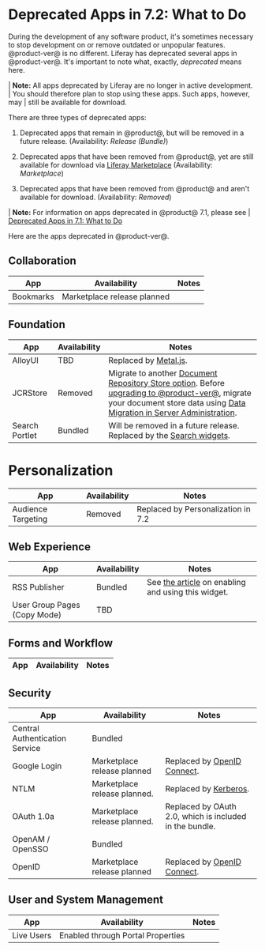 # Deprecated Apps in 7.2: What to Do 

During the development of any software product, it's sometimes necessary to stop
development on or remove outdated or unpopular features. @product-ver@ is no
different. Liferay has deprecated several apps in @product-ver@. It's important
to note what, exactly, *deprecated* means here. 

| **Note:** All apps deprecated by Liferay are no longer in active development.
| You should therefore plan to stop using these apps. Such apps, however, may
| still be available for download.

There are three types of deprecated apps: 

1.  Deprecated apps that remain in @product@, but will be removed in a future
    release. (Availability: *Release \(Bundle\)*)

2.  Deprecated apps that have been removed from @product@, yet are still 
    available for download via [Liferay
    Marketplace](https://web.liferay.com/marketplace) (Availability:
    *Marketplace*) 

3.  Deprecated apps that have been removed from @product@ and aren't available 
    for download. (Availability: *Removed*) 

| **Note:** For information on apps deprecated in @product@ 7.1, please see 
| [Deprecated Apps in 7.1: What to Do](/docs/7-1/deploy/-/knowledge_base/d/deprecated-apps-in-7-1-what-to-do)

Here are the apps deprecated in @product-ver@. 

## Collaboration

| App |  Availability |  Notes |
| --- | ------------- | ------ |
| Bookmarks | Marketplace release planned |  |

## Foundation

| App |  Availability |  Notes |
| --- | ------------- | ------ |
| AlloyUI | TBD | Replaced by [Metal.js](https://metaljs.com/). | 
| JCRStore | Removed | Migrate to another [Document Repository Store option](/docs/7-2/deploy/-/knowledge_base/d/document-repository-configuration). Before [upgrading to @product-ver@](/docs/7-2/deploy/-/knowledge_base/d/upgrading-to-product-ver), migrate your document store data using [Data Migration in Server Administration](/docs/7-2/user/-/knowledge_base/u/server-administration). |
| Search Portlet | Bundled | Will be removed in a future release. Replaced by the [Search widgets](/docs/7-1/user/-/knowledge_base/u/whats-new-with-search). |

# Personalization
| App |  Availability |  Notes |
| --- | ------------- | ------ |
| Audience Targeting | Removed | Replaced by Personalization in 7.2 | 

## Web Experience

| App |  Availability |  Notes |
| --- | ------------- | ------ |
| RSS Publisher | Bundled | See [the article](/docs/7-1/user/-/knowledge_base/u/the-rss-publisher-widget) on enabling and using this widget. |
| User Group Pages (Copy Mode) | TBD |  |

## Forms and Workflow

| App |  Availability |  Notes |
| --- | ------------- | ------ |

## Security

| App |  Availability |  Notes |
| --- | ------------------ | ----------- |
| Central Authentication Service | Bundled |   |
| Google Login | Marketplace release planned | Replaced by [OpenID Connect](/docs/7-2/deploy/-/knowledge_base/d/authenticating-with-openid-connect). |
| NTLM | Marketplace release planned. | Replaced by [Kerberos](/docs/7-2/deploy/-/knowledge_base/d/authenticating-with-kerberos). |
| OAuth 1.0a | Marketplace release planned. | Replaced by OAuth 2.0, which is included in the bundle. |
| OpenAM / OpenSSO | Bundled |  |
| OpenID | Marketplace release planned | Replaced by [OpenID Connect](/docs/7-2/deploy/-/knowledge_base/d/authenticating-with-openid-connect). |

## User and System Management
| App |  Availability |  Notes |
| --- | ------------------ | ----------- |
| Live Users | Enabled through Portal Properties |  |
